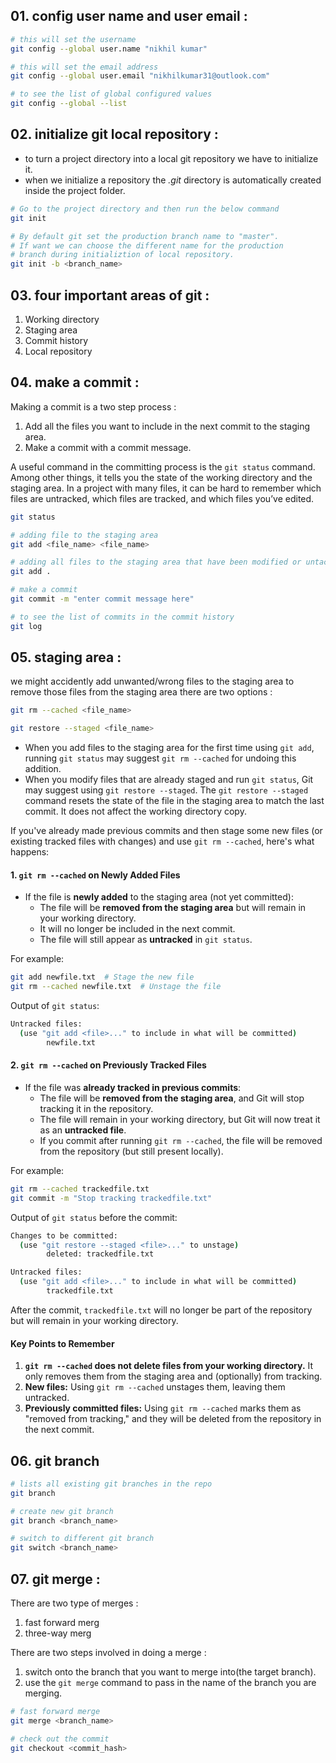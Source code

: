 ## 01. config user name and user email : 
```sh
# this will set the username
git config --global user.name "nikhil kumar"

# this will set the email address
git config --global user.email "nikhilkumar31@outlook.com"

# to see the list of global configured values
git config --global --list 
```

## 02. initialize git local repository : 
- to turn a project directory into a local git repository we have to initialize it. 
- when we initialize a repository the *.git* directory is automatically created inside the project folder.

```sh
# Go to the project directory and then run the below command
git init

# By default git set the production branch name to "master".
# If want we can choose the different name for the production 
# branch during initializtion of local repository.
git init -b <branch_name>
```

## 03. four important areas of git : 
1. Working directory 
2. Staging area
3. Commit history
4. Local repository

## 04. make a commit :
Making a commit is a two step process : 

1. Add all the files you want to include in the next commit to the staging area.
2. Make a commit with a commit message.

A useful command in the committing process is the `git status` command. Among other things, it tells you the state of the working directory and the staging area. In a project with many files, it can be hard to remember which files are untracked, which files are tracked, and which files you’ve edited.
```sh
git status
```
```sh
# adding file to the staging area
git add <file_name> <file_name>

# adding all files to the staging area that have been modified or untacked
git add .
```
```sh
# make a commit
git commit -m "enter commit message here"
```
```sh
# to see the list of commits in the commit history
git log
```

## 05. staging area : 
we might accidently add unwanted/wrong files to the staging area to remove those files from the staging area there are two options : 
```sh
git rm --cached <file_name>
```
```sh
git restore --staged <file_name>
```
- When you add files to the staging area for the first time using `git add`, running `git status` may suggest `git rm --cached` for undoing this addition.
- When you modify files that are already staged and run `git status`, Git may suggest using `git restore --staged`. The `git restore --staged` command resets the state of the file in the staging area to match the last commit. It does not affect the working directory copy.

If you've already made previous commits and then stage some new files (or existing tracked files with changes) and use `git rm --cached`, here's what happens:

#### **1. `git rm --cached` on Newly Added Files**
- If the file is **newly added** to the staging area (not yet committed):
  - The file will be **removed from the staging area** but will remain in your working directory.
  - It will no longer be included in the next commit.
  - The file will still appear as **untracked** in `git status`.

For example:
```sh
git add newfile.txt  # Stage the new file
git rm --cached newfile.txt  # Unstage the file
```

Output of `git status`:
```sh
Untracked files:
  (use "git add <file>..." to include in what will be committed)
        newfile.txt
```


#### **2. `git rm --cached` on Previously Tracked Files**
- If the file was **already tracked in previous commits**:
  - The file will be **removed from the staging area**, and Git will stop tracking it in the repository.
  - The file will remain in your working directory, but Git will now treat it as an **untracked file**.
  - If you commit after running `git rm --cached`, the file will be removed from the repository (but still present locally).

For example:
```sh
git rm --cached trackedfile.txt
git commit -m "Stop tracking trackedfile.txt"
```

Output of `git status` before the commit:
```sh
Changes to be committed:
  (use "git restore --staged <file>..." to unstage)
        deleted: trackedfile.txt

Untracked files:
  (use "git add <file>..." to include in what will be committed)
        trackedfile.txt
```

After the commit, `trackedfile.txt` will no longer be part of the repository but will remain in your working directory.


#### **Key Points to Remember**
1. **`git rm --cached` does not delete files from your working directory.** It only removes them from the staging area and (optionally) from tracking.
2. **New files:** Using `git rm --cached` unstages them, leaving them untracked.
3. **Previously committed files:** Using `git rm --cached` marks them as "removed from tracking," and they will be deleted from the repository in the next commit.

## 06. git branch
```sh
# lists all existing git branches in the repo
git branch

# create new git branch 
git branch <branch_name>

# switch to different git branch
git switch <branch_name>
```

## 07. git merge : 
There are two type of merges : 
1. fast forward merg
2. three-way merg

There are two steps involved in doing a merge : 
1. switch onto the branch that you want to merge into(the target branch).
2. use the `git merge` command to pass in the name of the branch you are merging.
```sh
# fast forward merge
git merge <branch_name>
```

```sh
# check out the commit 
git checkout <commit_hash>
```

